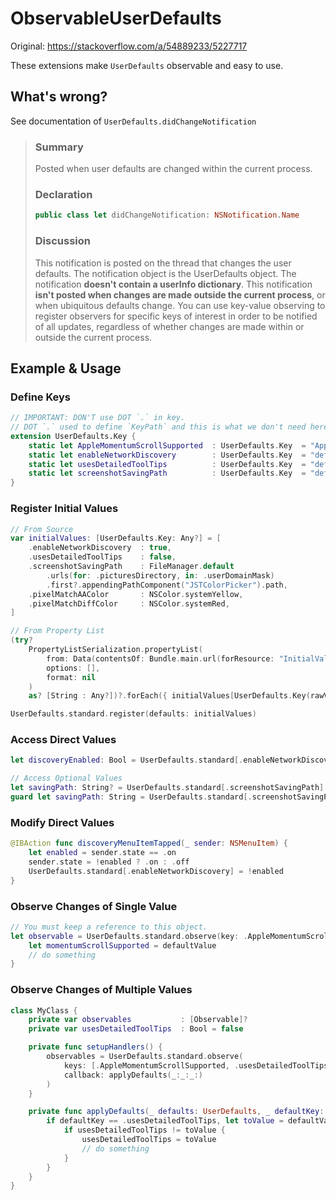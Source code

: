 # ObservableUserDefaults

Original: https://stackoverflow.com/a/54889233/5227717

These extensions make `UserDefaults` observable and easy to use.


## What's wrong?

See documentation of `UserDefaults.didChangeNotification`

> ### Summary
> 
> Posted when user defaults are changed within the current process.
> 
> 
> ### Declaration
> 
> ```swift
> public class let didChangeNotification: NSNotification.Name
> ```
> 
> 
> ### Discussion
> 
> This notification is posted on the thread that changes the user defaults. The notification object is the UserDefaults object. The notification **doesn't contain a userInfo dictionary**.
> This notification **isn't posted when changes are made outside the current process**, or when ubiquitous defaults change. You can use key-value observing to register observers for specific keys of interest in order to be notified of all updates, regardless of whether changes are made within or outside the current process.
> 

## Example & Usage


### Define Keys

```swift
// IMPORTANT: DON'T use DOT `.` in key.
// DOT `.` used to define `KeyPath` and this is what we don't need here.
extension UserDefaults.Key {
    static let AppleMomentumScrollSupported  : UserDefaults.Key  = "AppleMomentumScrollSupported"     // Bool
    static let enableNetworkDiscovery        : UserDefaults.Key  = "defaults:enableNetworkDiscovery"  // Bool
    static let usesDetailedToolTips          : UserDefaults.Key  = "defaults:usesDetailedToolTips"    // Bool
    static let screenshotSavingPath          : UserDefaults.Key  = "defaults:screenshotSavingPath"    // String
}
```


### Register Initial Values

```swift
// From Source
var initialValues: [UserDefaults.Key: Any?] = [
    .enableNetworkDiscovery  : true,
    .usesDetailedToolTips    : false,
    .screenshotSavingPath    : FileManager.default
        .urls(for: .picturesDirectory, in: .userDomainMask)
        .first?.appendingPathComponent("JSTColorPicker").path,
    .pixelMatchAAColor       : NSColor.systemYellow,
    .pixelMatchDiffColor     : NSColor.systemRed,
]

// From Property List
(try?
    PropertyListSerialization.propertyList(
        from: Data(contentsOf: Bundle.main.url(forResource: "InitialValues", withExtension: "plist")!),
        options: [],
        format: nil
    )
    as? [String : Any?])?.forEach({ initialValues[UserDefaults.Key(rawValue: $0.key)] = $0.value })

UserDefaults.standard.register(defaults: initialValues)
```


### Access Direct Values

```swift
let discoveryEnabled: Bool = UserDefaults.standard[.enableNetworkDiscovery]

// Access Optional Values
let savingPath: String? = UserDefaults.standard[.screenshotSavingPath]
guard let savingPath: String = UserDefaults.standard[.screenshotSavingPath] else { return }
```


### Modify Direct Values

```swift
@IBAction func discoveryMenuItemTapped(_ sender: NSMenuItem) {
    let enabled = sender.state == .on
    sender.state = !enabled ? .on : .off
    UserDefaults.standard[.enableNetworkDiscovery] = !enabled
}
```


### Observe Changes of Single Value

```swift
// You must keep a reference to this object.
let observable = UserDefaults.standard.observe(key: .AppleMomentumScrollSupported) { (defaults, defaultKey, defaultValue: Bool) in
    let momentumScrollSupported = defaultValue
    // do something
}
```


### Observe Changes of Multiple Values

```swift
class MyClass {
    private var observables           : [Observable]?
    private var usesDetailedToolTips  : Bool = false

    private func setupHandlers() {
        observables = UserDefaults.standard.observe(
            keys: [.AppleMomentumScrollSupported, .usesDetailedToolTips], 
            callback: applyDefaults(_:_:_:)
        )
    }

    private func applyDefaults(_ defaults: UserDefaults, _ defaultKey: UserDefaults.Key, _ defaultValue: Any) {
        if defaultKey == .usesDetailedToolTips, let toValue = defaultValue as? Bool {
            if usesDetailedToolTips != toValue {
                usesDetailedToolTips = toValue
                // do something
            }
        }
    }
}
```


